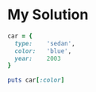 # My Solution

```ruby
car = {
  type:    'sedan',
  color:   'blue',
  year:    2003
}

puts car[:color]
```
